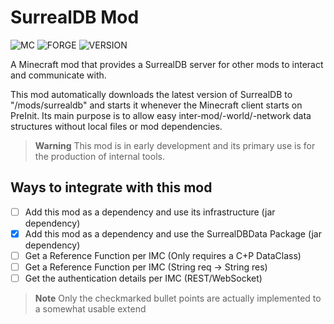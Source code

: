 # SurrealDB Mod

![MC](https://img.shields.io/badge/MC%20Version-1.12.2-green?style=plastic)
![FORGE](https://img.shields.io/badge/Forge%20Version-14.23.5.2860-orange?style=plastic)
![VERSION](https://img.shields.io/badge/Version-Alpha%200.0.2-blue?style=plastic)

A Minecraft mod that provides a SurrealDB server for other mods to interact and communicate with.

This mod automatically downloads the latest version of SurrealDB to "/mods/surrealdb" and starts it whenever the Minecraft client starts on PreInit.
Its main purpose is to allow easy inter-mod/-world/-network data structures without local files or mod dependencies.

> **Warning**
> This mod is in early development and its primary use is for the production of internal tools.

## Ways to integrate with this mod
- [ ] Add this mod as a dependency and use its infrastructure (jar dependency)
- [X] Add this mod as a dependency and use the SurrealDBData Package (jar dependency)
- [ ] Get a Reference Function per IMC (Only requires a C+P DataClass)
- [ ] Get a Reference Function per IMC (String req -> String res)
- [ ] Get the authentication details per IMC (REST/WebSocket)

> **Note**
> Only the checkmarked bullet points are actually implemented to a somewhat usable extend
